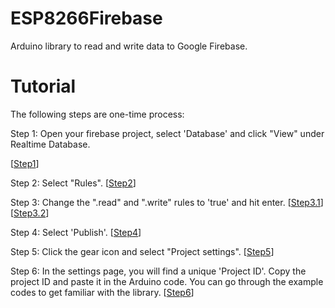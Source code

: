 # ESP8266Firebase
Arduino library to read and write data to Google Firebase.

# Tutorial
The following steps are one-time process:

Step 1: Open your firebase project, select 'Database' and click "View" under Realtime Database.

[[Step1](https://github.com/Rupakpoddar/ESP8266Firebase/blob/master/documentation/tutorial_1.png)]

Step 2: Select "Rules".
[[Step2](https://github.com/Rupakpoddar/ESP8266Firebase/blob/master/documentation/tutorial_2.png)]

Step 3: Change the ".read" and ".write" rules to 'true' and hit enter.
[[Step3.1](https://github.com/Rupakpoddar/ESP8266Firebase/blob/master/documentation/tutorial_3.png)]
[[Step3.2](https://github.com/Rupakpoddar/ESP8266Firebase/blob/master/documentation/tutorial_4.png)]

Step 4: Select 'Publish'.
[[Step4](https://github.com/Rupakpoddar/ESP8266Firebase/blob/master/documentation/tutorial_5.png)]

Step 5: Click the gear icon and select "Project settings".
[[Step5](https://github.com/Rupakpoddar/ESP8266Firebase/blob/master/documentation/tutorial_6.png)]

Step 6: In the settings page, you will find a unique 'Project ID'. Copy the project ID and paste it in the Arduino code. You can go through the example codes to get familiar with the library.
[[Step6](https://github.com/Rupakpoddar/ESP8266Firebase/blob/master/documentation/tutorial_7.png)]
